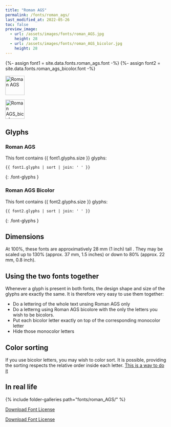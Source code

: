 ```yaml
---
title: "Roman AGS"
permalink: /fonts/roman_ags/
last_modified_at: 2022-05-26
toc: false
preview_image:
  - url: /assets/images/fonts/roman_AGS.jpg
    height: 28
  - url: /assets/images/fonts/roman_AGS_bicolor.jpg
    height: 28
---
```

{%- assign font1 = site.data.fonts.roman_ags.font -%}
{%- assign font2 = site.data.fonts.roman_ags_bicolor.font -%}

<img 
     src="/assets/images/fonts/roman_AGS.jpg"
     alt="Roman AGS" height="60">
     
<img 
     src="/assets/images/fonts/roman_AGS_bicolor.jpg"
     alt="Roman AGS_bicolor" height="60">


## Glyphs

### Roman AGS 

This font contains  {{ font1.glyphs.size }} glyphs:

```
{{ font1.glyphs | sort | join: ' ' }}
```
{: .font-glyphs }

### Roman AGS Bicolor

This font contains  {{ font2.glyphs.size }} glyphs:

```
{{ font2.glyphs | sort | join: ' ' }}
```
{: .font-glyphs }

## Dimensions

At 100%, these fonts are approximatively  28 mm (1 inch) tall .
They may be scaled up to 130% (approx. 37 mm, 1.5 inches) or down to 80% (approx.  22 mm, 0.8 inch).

## Using the two fonts together

Whenever a glyph is present in both fonts, the design shape and size of the glyphs are exactly the same. It is therefore very easy to use them together:

- Do a lettering of the whole text unsing Roman AGS only
- Do a letterng using  Roman AGS bicolore with the only the letters you wish to be bicolors.
- Put each bicolor letter exactly on top of the corresponding monocolor letter  
- Hide those monocolor letters

## Color sorting

If you use bicolor  letters, you may wish to color sort. It is possible, providing the sorting respects the relative order inside each letter. [This is a way to do it](https://inkstitch.org/en/docs/lettering/#color-sorting)

## In real life

{% include folder-galleries path="fonts/roman_AGS/" %}

[Download Font License](https://github.com/inkstitch/inkstitch/tree/main/fonts/roman_ags_bicolor/LICENSE)

[Download Font License](https://github.com/inkstitch/inkstitch/tree/main/fonts/roman_ags/LICENSE)

